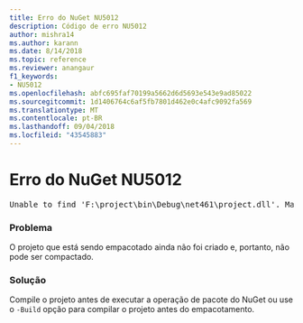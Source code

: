 ```yaml
---
title: Erro do NuGet NU5012
description: Código de erro NU5012
author: mishra14
ms.author: karann
ms.date: 8/14/2018
ms.topic: reference
ms.reviewer: anangaur
f1_keywords:
- NU5012
ms.openlocfilehash: abfc695faf70199a5662d6d5693e543e9ad85022
ms.sourcegitcommit: 1d1406764c6af5fb7801d462e0c4afc9092fa569
ms.translationtype: MT
ms.contentlocale: pt-BR
ms.lasthandoff: 09/04/2018
ms.locfileid: "43545883"
---
```

# <a name="nuget-error-nu5012"></a>Erro do NuGet NU5012
<pre>Unable to find 'F:\project\bin\Debug\net461\project.dll'. Make sure the project has been built.</pre>

### <a name="issue"></a>Problema

O projeto que está sendo empacotado ainda não foi criado e, portanto, não pode ser compactado.


### <a name="solution"></a>Solução

Compile o projeto antes de executar a operação de pacote do NuGet ou use o `-Build` opção para compilar o projeto antes do empacotamento.

